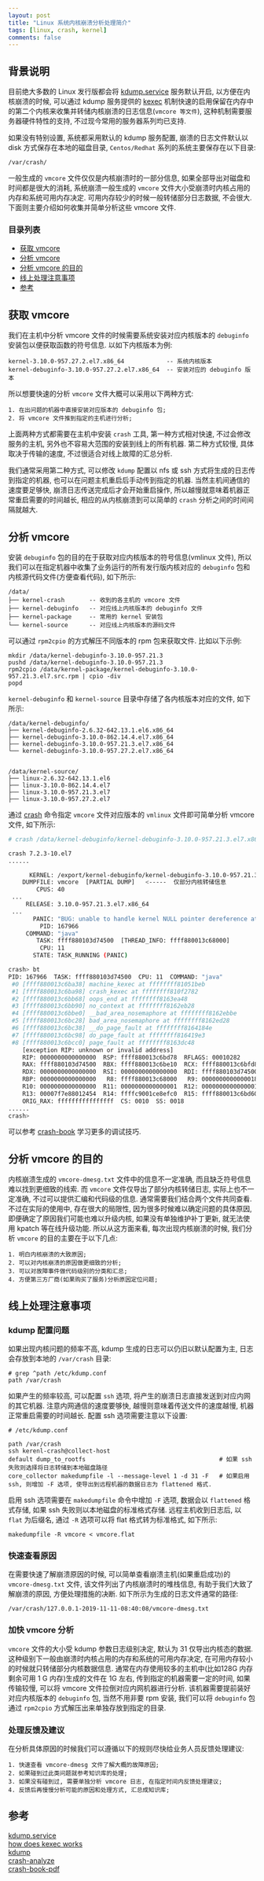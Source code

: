 ```yaml
---
layout: post
title: "Linux 系统内核崩溃分析处理简介"
tags: [linux, crash, kernel]
comments: false
---
```


## 背景说明

目前绝大多数的 Linux 发行版都会将 [kdump.service](https://access.redhat.com/documentation/en-us/red_hat_enterprise_linux/7/html/kernel_administration_guide/kernel_crash_dump_guide) 服务默认开启, 以方便在内核崩溃的时候, 可以通过 kdump 服务提供的 [kexec](https://access.redhat.com/documentation/en-us/red_hat_enterprise_linux_for_real_time/7/html/tuning_guide/using_kdump_and_kexec_with_the_rt_kernel) 机制快速的启用保留在内存中的第二个内核来收集并转储内核崩溃的日志信息(`vmcore 等文件`), 这种机制需要服务器硬件特性的支持, 不过现今常用的服务器系列均已支持.

如果没有特别设置, 系统都采用默认的 kdump 服务配置, 崩溃的日志文件默认以 disk 方式保存在本地的磁盘目录, `Centos/Redhat` 系列的系统主要保存在以下目录:
```
/var/crash/
```

一般生成的 `vmcore` 文件仅仅是内核崩溃时的一部分信息, 如果全部导出对磁盘和时间都是很大的消耗, 系统崩溃一般生成的 `vmcore` 文件大小受崩溃时内核占用的内存和系统可用内存决定. 可用内存较少的时候一般转储部分日志数据, 不会很大. 下面则主要介绍如何收集并简单分析这些 vmcore 文件.

### 目录列表

* [获取 vmcore](#获取-vmcore)
* [分析 vmcore](#分析-vmcore)
* [分析 vmcore 的目的](#分析-vmcore-的目的)
* [线上处理注意事项](#线上处理注意事项)
* [参考](#参考)


## 获取 vmcore

我们在主机中分析 vmcore 文件的时候需要系统安装对应内核版本的 `debuginfo` 安装包以便获取函数的符号信息. 以如下内核版本为例:

```
kernel-3.10.0-957.27.2.el7.x86_64            -- 系统内核版本
kernel-debuginfo-3.10.0-957.27.2.el7.x86_64  -- 安装对应的 debuginfo 版本
```

所以想要快速的分析 `vmcore` 文件大概可以采用以下两种方式:
```
1. 在出问题的机器中直接安装对应版本的 debuginfo 包;
2. 将 vmcore 文件推到指定的主机进行分析;
```

上面两种方式都需要在主机中安装 `crash` 工具, 第一种方式相对快速, 不过会修改服务的主机, 另外也不容易大范围的安装到线上的所有机器. 第二种方式较慢, 具体取决于传输的速度, 不过很适合对线上故障的汇总分析. 

我们通常采用第二种方式, 可以修改 `kdump` 配置以 nfs 或 ssh 方式将生成的日志传到指定的机器, 也可以在问题主机重启后手动传到指定的机器. 当然主机间通信的速度要足够快, 崩溃日志传送完成后才会开始重启操作, 所以越慢就意味着机器正常重启需要的时间越长, 相应的从内核崩溃到可以简单的 `crash` 分析之间的时间间隔就越大.

## 分析 vmcore

安装 `debuginfo` 包的目的在于获取对应内核版本的符号信息(vmlinux 文件), 所以我们可以在指定机器中收集了业务运行的所有发行版内核对应的 `debuginfo` 包和内核源代码文件(方便查看代码), 如下所示:

```
/data/
├── kernel-crash       -- 收到的各主机的 vmcore 文件
├── kernel-debuginfo   -- 对应线上内核版本的 debuginfo 文件
├── kernel-package     -- 常用的 kernel 安装包
└── kernel-source      -- 对应线上内核版本的源码文件
```

可以通过 `rpm2cpio` 的方式解压不同版本的 rpm 包来获取文件. 比如以下示例:
```
mkdir /data/kernel-debuginfo-3.10.0-957.21.3 
pushd /data/kernel-debuginfo-3.10.0-957.21.3 
rpm2cpio /data/kernel-package/kernel-debuginfo-3.10.0-957.21.3.el7.src.rpm | cpio -div 
popd
```

`kernel-debuginfo` 和 `kernel-source` 目录中存储了各内核版本对应的文件, 如下所示:
```
/data/kernel-debuginfo/
├── kernel-debuginfo-2.6.32-642.13.1.el6.x86_64
├── kernel-debuginfo-3.10.0-862.14.4.el7.x86_64
├── kernel-debuginfo-3.10.0-957.21.3.el7.x86_64
└── kernel-debuginfo-3.10.0-957.27.2.el7.x86_64


/data/kernel-source/
├── linux-2.6.32-642.13.1.el6
├── linux-3.10.0-862.14.4.el7
├── linux-3.10.0-957.21.3.el7
├── linux-3.10.0-957.27.2.el7
```

通过 [crash](https://www.dedoimedo.com/computers/crash-analyze.html) 命令指定 `vmcore` 文件对应版本的 `vmlinux` 文件即可简单分析 vmcore 文件, 如下所示:
```bash
# crash /data/kernel-debuginfo/kernel-debuginfo-3.10.0-957.21.3.el7.x86_64/usr/lib/debug/lib/modules/3.10.0-957.21.3.el7.x86_64/vmlinux vmcore

crash 7.2.3-10.el7
......

      KERNEL: /export/kernel-debuginfo/kernel-debuginfo-3.10.0-957.21.3.el7.x86_64/usr/lib/debug/lib/modules/3.10.0-957.21.3.el7.x86_64/vmlinux
    DUMPFILE: vmcore  [PARTIAL DUMP]   <-----  仅部分内核转储信息
        CPUS: 40
 ...
     RELEASE: 3.10.0-957.21.3.el7.x86_64
 ...
       PANIC: "BUG: unable to handle kernel NULL pointer dereference at           (null)"
         PID: 167966
     COMMAND: "java"
        TASK: ffff880103d74500  [THREAD_INFO: ffff880013c68000]
         CPU: 11
       STATE: TASK_RUNNING (PANIC)

crash> bt
PID: 167966  TASK: ffff880103d74500  CPU: 11  COMMAND: "java"
 #0 [ffff880013c6ba38] machine_kexec at ffffffff81051beb
 #1 [ffff880013c6ba98] crash_kexec at ffffffff810f2782
 #2 [ffff880013c6bb68] oops_end at ffffffff8163ea48
 #3 [ffff880013c6bb90] no_context at ffffffff8162eb28
 #4 [ffff880013c6bbe0] __bad_area_nosemaphore at ffffffff8162ebbe
 #5 [ffff880013c6bc28] bad_area_nosemaphore at ffffffff8162ed28
 #6 [ffff880013c6bc38] __do_page_fault at ffffffff8164184e
 #7 [ffff880013c6bc98] do_page_fault at ffffffff816419e3
 #8 [ffff880013c6bcc0] page_fault at ffffffff8163dc48
    [exception RIP: unknown or invalid address]
    RIP: 0000000000000000  RSP: ffff880013c6bd78  RFLAGS: 00010282
    RAX: ffff880103d74500  RBX: ffff880013c6be10  RCX: ffff880013c6bfd8
    RDX: 0000000000000000  RSI: 0000000000000000  RDI: ffff880103d74500
    RBP: 0000000000000000   R8: ffff880013c68000   R9: 0000000000000018
    R10: 0000000000000000  R11: 0000000000000001  R12: 0000000000000001
    R13: 00007f7e88012454  R14: ffffc9001ce8efc0  R15: ffff880013c6bd60
    ORIG_RAX: ffffffffffffffff  CS: 0010  SS: 0018
......
crash> 
``` 

可以参考 [crash-book](https://www.dedoimedo.com/computers/crash-book.html) 学习更多的调试技巧.

## 分析 vmcore 的目的

内核崩溃生成的 `vmcore-dmesg.txt` 文件中的信息不一定准确, 而且缺乏符号信息难以找到更细致的线索. 而 `vmcore` 文件仅导出了部分内核转储日志, 实际上也不一定准确, 不过可以提供汇编和代码级的信息. 通常需要我们结合两个文件共同查看. 不过在实际的使用中, 存在很大的局限性, 因为很多时候难以确定问题的具体原因, 即便确定了原因我们可能也难以升级内核, 如果没有单独维护补丁更新, 就无法使用 kpatch 等在线升级功能. 所以从这方面来看, 每次出现内核崩溃的时候, 我们分析 `vmcore` 的目的主要在于以下几点: 
```
1. 明白内核崩溃的大致原因;
2. 可以对内核崩溃的原因做更细致的分析;
3. 可以对故障事件做代码级别的分类和汇总;
4. 方便第三方厂商(如果购买了服务)分析原因定位问题;
```

## 线上处理注意事项

### kdump 配置问题

如果出现内核问题的频率不高, kdump 生成的日志可以仍旧以默认配置为主, 日志会存放到本地的 `/var/crash` 目录:
```
# grep ^path /etc/kdump.conf 
path /var/crash
```

如果产生的频率较高, 可以配置 `ssh` 选项, 将产生的崩溃日志直接发送到对应内网的其它机器. 注意内网通信的速度要够快, 越慢则意味着传送文件的速度越慢, 机器正常重启需要的时间越长. 配置 ssh 选项需要注意以下设置:
```
# /etc/kdump.conf

path /var/crash
ssh kerenl-crash@collect-host
default dump_to_rootfs                                      # 如果 ssh 失败则选择将日志转储到本地磁盘路径
core_collector makedumpfile -l --message-level 1 -d 31 -F   # 如果启用 ssh, 则增加 -F 选项, 使导出到远程机器的数据日志为 flattened 格式. 
```
启用 ssh 选项需要在 `makedumpfile` 命令中增加 `-F` 选项, 数据会以 `flattened` 格式存储, 如果 ssh 失败则以本地磁盘的标准格式存储. 远程主机收到日志后, 以 `flat` 为后缀名, 通过 `-R` 选项可以将 flat 格式转为标准格式, 如下所示:
```
makedumpfile -R vmcore < vmcore.flat
```

### 快速查看原因

在需要快速了解崩溃原因的时候, 可以简单查看崩溃主机(如果重启成功)的 `vmcore-dmesg.txt` 文件, 该文件列出了内核崩溃时的堆栈信息, 有助于我们大致了解崩溃的原因, 方便处理措施的决断. 如下所示为生成的日志文件通常的路径:
```
/var/crash/127.0.0.1-2019-11-11-08:40:08/vmcore-dmesg.txt
```

### 加快 vmcore 分析

`vmcore` 文件的大小受 kdump 参数日志级别决定, 默认为 31 仅导出内核态的数据. 这种级别下一般由崩溃时内核占用的内存和系统的可用内存决定, 在可用内存较小的时候就只转储部分内核数据信息. 通常在内存使用较多的主机中(比如128G 内存剩余可用 1 G 内存)生成的文件在 1G 左右, 传到指定的机器需要一定的时间, 如果传输较慢, 可以将 vmcore 文件拉倒对应内网机器进行分析. 该机器需要提前装好对应内核版本的 `debuginfo` 包, 当然不用非要 rpm 安装, 我们可以将 `debuginfo` 包通过 `rpm2cpio` 方式解压出来单独存放到指定的目录. 

### 处理反馈及建议

在分析具体原因的时候我们可以遵循以下的规则尽快给业务人员反馈处理建议:
```
1. 快速查看 vmcore-dmesg 文件了解大概的故障原因;
2. 如果碰到过此类问题就参考知识库的处理;
3. 如果没有碰到过, 需要单独分析 vmcore 日志, 在指定时间内反馈处理建议;
4. 反馈后再慢慢分析可能的原因和处理方式, 汇总成知识库;
```

## 参考

[kdump.service](https://access.redhat.com/documentation/en-us/red_hat_enterprise_linux/7/html/kernel_administration_guide/kernel_crash_dump_guide)  
[how does kexec works](https://access.redhat.com/documentation/en-us/red_hat_enterprise_linux_for_real_time/7/html/tuning_guide/using_kdump_and_kexec_with_the_rt_kernel)  
[kdump](https://www.kernel.org/doc/Documentation/kdump/kdump.txt)  
[crash-analyze](https://www.dedoimedo.com/computers/crash-analyze.html)  
[crash-book-pdf](https://www.dedoimedo.com/computers/www.dedoimedo.com-crash-book.pdf)  
